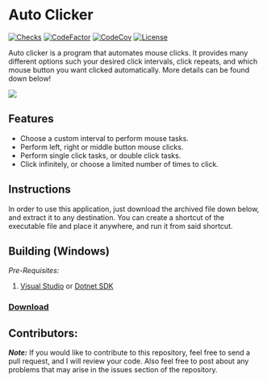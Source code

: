 # Auto Clicker
[![Checks](https://img.shields.io/github/checks-status/Iswenzz/AutoClicker/master?logo=github)](https://github.com/Iswenzz/AutoClicker/actions)
[![CodeFactor](https://img.shields.io/codefactor/grade/github/Iswenzz/AutoClicker?label=codefactor&logo=codefactor)](https://www.codefactor.io/repository/github/iswenzz/AutoClicker)
[![CodeCov](https://img.shields.io/codecov/c/github/Iswenzz/AutoClicker?label=codecov&logo=codecov)](https://codecov.io/gh/Iswenzz/AutoClicker)
[![License](https://img.shields.io/github/license/Iswenzz/AutoClicker?color=blue&logo=gitbook&logoColor=white)](https://github.com/Iswenzz/AutoClicker/blob/master/LICENSE)

Auto clicker is a program that automates mouse clicks. It provides many different options such your desired click intervals, click repeats, and which mouse button you want
clicked automatically. More details can be found down below!

![](https://i.imgur.com/jYjIcG7.png)

## Features
* Choose a custom interval to perform mouse tasks.
* Perform left, right or middle button mouse clicks.
* Perform single click tasks, or double click tasks.
* Click infinitely, or choose a limited number of times to click.

## Instructions
In order to use this application, just download the archived file down below, and extract it to any destination. You can create a shortcut of the executable file and place it anywhere, and run it from said shortcut.

## Building (Windows)
_Pre-Requisites:_
1. [Visual Studio](https://visualstudio.microsoft.com/) or [Dotnet SDK](https://dotnet.microsoft.com/download)

### [Download](https://github.com/Iswenzz/AutoClicker/releases)

## Contributors:
***Note:*** If you would like to contribute to this repository, feel free to send a pull request, and I will review your code. Also feel free to post about any problems that may arise in the issues section of the repository.
